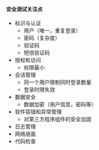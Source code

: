 #### 安全测试关注点

- 标识与认证
  - 用户（唯一，重复登录）
  - 密码（复杂度）
  - 验证码
  - 短信验证码
- 授权和访问
  - 权限最小
- 会话管理
  - 同一个用户限制同时登录数量
  - 登录时限失效
- 数据安全
  - 数据加密（用户信息，密码等）
- 软件容错和异常管理
  - 对第三方程序组件的安全加固
- 日志管理
- 网络层面
- 代码检查